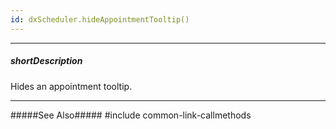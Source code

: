 ```yaml
---
id: dxScheduler.hideAppointmentTooltip()
---
```

---
##### shortDescription
Hides an appointment tooltip.

---
#####See Also#####
#include common-link-callmethods